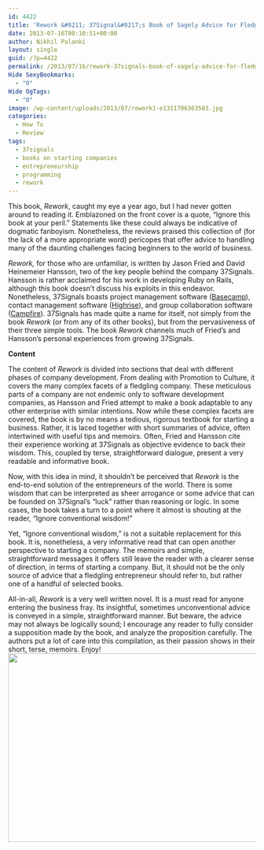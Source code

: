 ```yaml
---
id: 4422
title: 'Rework &#8211; 37Signal&#8217;s Book of Sagely Advice for Fledgling Entrepreneurs'
date: 2013-07-16T00:10:51+00:00
author: Nikhil Palanki
layout: single
guid: /?p=4422
permalink: /2013/07/16/rework-37signals-book-of-sagely-advice-for-fledgling-entrepreneurs/
Hide SexyBookmarks:
  - "0"
Hide OgTags:
  - "0"
image: /wp-content/uploads/2013/07/rework1-e1311706363503.jpg
categories:
  - How To
  - Review
tags:
  - 37signals
  - books on starting companies
  - entrepreneurship
  - programming
  - rework
---
```

This book, _Rework_, caught my eye a year ago, but I had never gotten around to reading it. Emblazoned on the front cover is a quote, &#8220;Ignore this book at your peril.&#8221; Statements like these could always be indicative of dogmatic fanboyism. Nonetheless, the reviews praised this collection of (for the lack of a more appropriate word) pericopes that offer advice to handling many of the daunting challenges facing beginners to the world of business.

_Rework,_ for those who are unfamiliar, is written by Jason Fried and David Heinemeier Hansson, two of the key people behind the company 37Signals. Hansson is rather acclaimed for his work in developing Ruby on Rails, although this book doesn&#8217;t discuss his exploits in this endeavor. Nonetheless, 37Signals boasts project management software ([Basecamp](http://basecamp.com/?source=37signals+home&__utma=1.2038167074.1370320648.1372304684.1373961073.6&__utmb=1.6.10.1373961073&__utmc=1&__utmx=-&__utmz=1.1371498531.3.2.utmcsr=google|utmccn=(organic)|utmcmd=organic|utmctr=(not%20provided)&__utmv=-&__utmk=10259637)), contact management software ([Highrise](http://highrisehq.com/?source=37signals+home&__utma=1.2038167074.1370320648.1372304684.1373961073.6&__utmb=1.12.10.1373961073&__utmc=1&__utmx=-&__utmz=1.1371498531.3.2.utmcsr=google|utmccn=(organic)|utmcmd=organic|utmctr=(not%20provided)&__utmv=-&__utmk=36608928)), and group collaboration software ([Campfire](http://campfirenow.com/?source=37signals+home&__utma=1.2038167074.1370320648.1372304684.1373961073.6&__utmb=1.18.10.1373961073&__utmc=1&__utmx=-&__utmz=1.1371498531.3.2.utmcsr=google|utmccn=(organic)|utmcmd=organic|utmctr=(not%20provided)&__utmv=-&__utmk=5539123)). 37Signals has made quite a name for itself, not simply from the book _Rework_ (or from any of its other books), but from the pervasiveness of their three simple tools. The book _Rework_ channels much of Fried&#8217;s and Hansson&#8217;s personal experiences from growing 37Signals.

**Content**

The content of _Rework_ is divided into sections that deal with different phases of company development. From dealing with Promotion to Culture, it covers the many complex facets of a fledgling company. These meticulous parts of a company are not endemic only to software development companies, as Hansson and Fried attempt to make a book adaptable to any other enterprise with similar intentions. Now while these complex facets are covered, the book is by no means a tedious, rigorous textbook for starting a business. Rather, it is laced together with short summaries of advice, often intertwined with useful tips and memoirs. Often, Fried and Hansson cite their experience working at 37Signals as objective evidence to back their wisdom. This, coupled by terse, straightforward dialogue, present a very readable and informative book.

Now, with this idea in mind, it shouldn&#8217;t be perceived that _Rework_ is the end-to-end solution of the entrepreneurs of the world. There is some wisdom that can be interpreted as sheer arrogance or some advice that can be founded on 37Signal&#8217;s &#8220;luck&#8221; rather than reasoning or logic. In some cases, the book takes a turn to a point where it almost is shouting at the reader, &#8220;Ignore conventional wisdom!&#8221;

Yet, &#8220;Ignore conventional wisdom,&#8221; is not a suitable replacement for this book. It is, nonetheless, a very informative read that can open another perspective to starting a company. The memoirs and simple, straightforward messages it offers still leave the reader with a clearer sense of direction, in terms of starting a company. But, it should not be the only source of advice that a fledgling entrepreneur should refer to, but rather one of a handful of selected books.

All-in-all, _Rework_ is a very well written novel. It is a must read for anyone entering the business fray. Its insightful, sometimes unconventional advice is conveyed in a simple, straightforward manner. But beware, the advice may not always be logically sound; I encourage any reader to fully consider a supposition made by the book, and analyze the proposition carefully. The authors put a lot of care into this compilation, as their passion shows in their short, terse, memoirs. Enjoy!<a href="/2013/07/16/rework-37signals-book-of-sagely-advice-for-fledgling-entrepreneurs/rework1-e1311706363503/" rel="attachment wp-att-4434"><img class="size-full wp-image-4434 aligncenter" title="rework1-e1311706363503" src="/wp-content/uploads/2013/07/rework1-e1311706363503.jpg" alt="" width="700" height="383" srcset="/wp-content/uploads/2013/07/rework1-e1311706363503.jpg 700w, /wp-content/uploads/2013/07/rework1-e1311706363503-300x164.jpg 300w, /wp-content/uploads/2013/07/rework1-e1311706363503-180x98.jpg 180w, /wp-content/uploads/2013/07/rework1-e1311706363503-360x196.jpg 360w" sizes="(max-width: 700px) 100vw, 700px" /></a>
